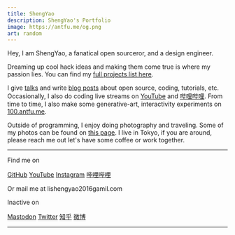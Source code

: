 ```yaml
---
title: ShengYao
description: ShengYao's Portfolio
image: https://antfu.me/og.png
art: random
---
```


Hey, I am ShengYao, a fanatical open sourceror, and a design engineer.

<!-- Working at {NuxtLabs}<br>
Creator of {Vitest} {Slidev} {VueUse} {UnoCSS} {Elk} {Type Challenges}<br>
Core team of {Vue} {Nuxt} {Vite}<br>
Maintaining {Shiki} {Twoslash} {ESLint Stylistic} -->

Dreaming up cool hack ideas and making them come true is where my passion lies. You can find my [full projects list here](/projects).

I give [talks](/talks) and write [blog posts](/posts) about open source, coding, tutorials, etc.
Occasionally, I also do coding live streams on [YouTube](https://www.youtube.com/anthonyfu7) and [哔哩哔哩](https://space.bilibili.com/668380).
From time to time, I also make some generative-art, interactivity experiments on [100.antfu.me](https://100.antfu.me/).

Outside of programming, I enjoy doing photography and traveling. Some of my photos can be found on [this page](/photos). I live in Tokyo, if you are around, please reach me out let's have some coffee or work together.

<div flex-auto />

---

Find me on

<p flex="~ gap-2 wrap" class="mt--2!">
  <a href="https://github.com/lsyzc" target="_blank"><span op75 i-simple-icons-github /> GitHub</a>
  <!-- <a href="https://bsky.app/profile/antfu.me" target="_blank"><span op75 i-ri-bluesky-fill /> Bluesky</a> -->
  <!-- <a href="https://www.threads.net/@antfu7" target="_blank"><span op75 i-ri-threads-line /> Threads</a> -->
  <!-- <a href="https://chat.antfu.me" target="_blank"><span op75 i-simple-icons-discord /> Discord Server</a> -->
  <a href="https://www.youtube.com/anthonyfu7" target="_blank"><span op75 i-simple-icons-youtube /> YouTube</a>
  <a href="https://www.instagram.com/antfu7" target="_blank"><span op75 i-simple-icons-instagram /> Instagram</a>
  <a href="https://space.bilibili.com/668380" target="_blank"><span op75 i-simple-icons-bilibili /> 哔哩哔哩</a>
  <!-- <a href="https://x.com/antfuzh" target="_blank"><span op75 i-ri-twitter-x-fill /> 中文推</a>
  <a href="https://x.com/antfujp" target="_blank"><span op75 i-ri-twitter-x-fill /> 日本語</a> -->
</p>

Or mail me at <span font-mono>lishengyao2016<span i-carbon-at/>gamil.com</span>

Inactive on <div flex="~ inline gap-2 wrap"><a href="https://elk.zone/m.webtoo.ls/@antfu" target="_blank"><span op75 i-simple-icons-mastodon/> Mastodon</a> <a href="https://x.com/antfu7" target="_blank"><span op75 i-ri-twitter-x-fill /> Twitter</a>
<a href="https://www.zhihu.com/" target="_blank"><span op75 i-simple-icons-zhihu /> 知乎</a>
<a href="https://weibo.com" target="_blank"><span op75 i-simple-icons-sinaweibo /> 微博</a></div>

---

<SponsorButtons />
